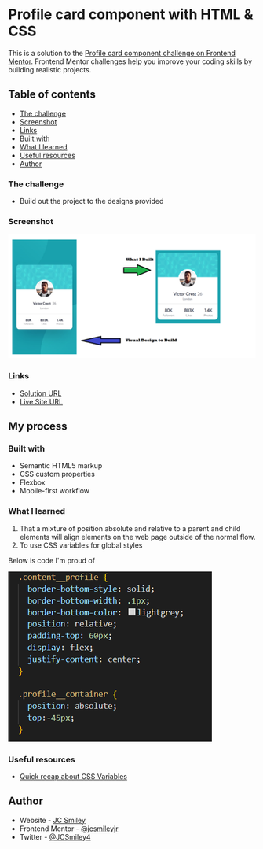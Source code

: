 # Profile card component with HTML & CSS

This is a solution to the [Profile card component challenge on Frontend Mentor](https://www.frontendmentor.io/challenges/profile-card-component-cfArpWshJ). Frontend Mentor challenges help you improve your coding skills by building realistic projects. 

## Table of contents
- [The challenge](#the-challenge)
- [Screenshot](#screenshot)
- [Links](#links)
- [Built with](#built-with)
- [What I learned](#what-i-learned)
- [Useful resources](#useful-resources)
- [Author](#author)

### The challenge

- Build out the project to the designs provided

### Screenshot

![Image of designs vs what was built](./images/what-i-built.png)

### Links

- [Solution URL](https://www.frontendmentor.io/challenges/profile-card-component-cfArpWshJ/hub/responsive-profile-card-component-built-with-html-and-css-LEed9lDga)
- [Live Site URL](https://jcsmileyjr.github.io/Profile-card-component/)

## My process

### Built with

- Semantic HTML5 markup
- CSS custom properties
- Flexbox
- Mobile-first workflow

### What I learned

1. That a mixture of position absolute and relative to a parent and child elements will align elements on the web page outside of the normal flow.
2. To use CSS variables for global styles

Below is code I'm proud of

![Absolute and Relative positioning](./images/center-image-code.PNG)

### Useful resources

- [Quick recap about CSS Variables](https://css-tricks.com/difference-between-types-of-css-variables/)

## Author

- Website - [JC Smiley](https://www.jcsmileyjr.com)
- Frontend Mentor - [@jcsmileyjr](https://www.frontendmentor.io/profile/jcsmileyjr)
- Twitter - [@JCSmiley4](https://twitter.com/JCSmiley4)
